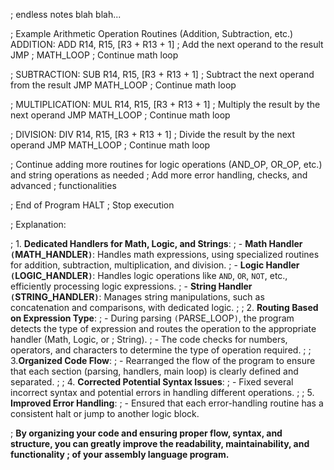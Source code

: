; endless notes blah blah...

; Example Arithmetic Operation Routines (Addition, Subtraction, etc.) ADDITION: ADD R14, R15, [R3 + R13 + 1] ; Add the next operand to the result JMP
; MATH_LOOP ; Continue math loop

; SUBTRACTION: SUB R14, R15, [R3 + R13 + 1] ; Subtract the next operand from the result JMP MATH_LOOP ; Continue math loop

; MULTIPLICATION: MUL R14, R15, [R3 + R13 + 1] ; Multiply the result by the next operand JMP MATH_LOOP ; Continue math loop

; DIVISION: DIV R14, R15, [R3 + R13 + 1] ; Divide the result by the next operand JMP MATH_LOOP ; Continue math loop

; Continue adding more routines for logic operations (AND_OP, OR_OP, etc.) and string operations as needed ; Add more error handling, checks, and advanced
; functionalities

; End of Program HALT ; Stop execution

; Explanation:

; 1. **Dedicated Handlers for Math, Logic, and Strings**:
;  - **Math Handler `(`MATH_HANDLER`)`**: Handles math expressions, using specialized routines for addition, subtraction, multiplication, and division.
;  - **Logic Handler `(`LOGIC_HANDLER`)`**: Handles logic operations like `AND`, `OR`, `NOT`, etc., efficiently processing logic expressions.
;  - **String Handler `(`STRING_HANDLER`)`**: Manages string manipulations, such as concatenation and comparisons, with dedicated logic.
;
; 2. **Routing Based on Expression Type**:
;  - During parsing `(`PARSE_LOOP`)`, the program detects the type of expression and routes the operation to the appropriate handler (Math, Logic, or 
; String).
;  - The code checks for numbers, operators, and characters to determine the type of operation required.
;
; 3.**Organized Code Flow**:
; - Rearranged the flow of the program to ensure that each section (parsing, handlers, main loop) is clearly defined and separated.
;
; 4. **Corrected Potential Syntax Issues**:
; - Fixed several incorrect syntax and potential errors in handling different operations.
;
; 5. **Improved Error Handling**:
; - Ensured that each error-handling routine has a consistent halt or jump to another logic block.

; **By organizing your code and ensuring proper flow, syntax, and structure, you can greatly improve the readability, maintainability, and functionality 
; of your assembly language program.**
